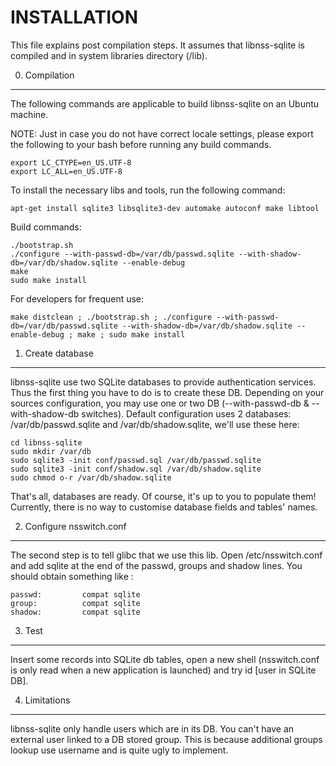  INSTALLATION
===============

This file explains post compilation steps. It assumes that libnss-sqlite
is compiled and in system libraries directory (/lib).


 0. Compilation
----------------

The following commands are applicable to build libnss-sqlite on an Ubuntu
machine.

NOTE: Just in case you do not have correct locale settings, please export the
following to your bash before running any build commands.

```
export LC_CTYPE=en_US.UTF-8
export LC_ALL=en_US.UTF-8
```

To install the necessary libs and tools, run the following command:

```
apt-get install sqlite3 libsqlite3-dev automake autoconf make libtool
```

Build commands:

```
./bootstrap.sh
./configure --with-passwd-db=/var/db/passwd.sqlite --with-shadow-db=/var/db/shadow.sqlite --enable-debug
make
sudo make install
```

For developers for frequent use:

```
make distclean ; ./bootstrap.sh ; ./configure --with-passwd-db=/var/db/passwd.sqlite --with-shadow-db=/var/db/shadow.sqlite --enable-debug ; make ; sudo make install
```


 1. Create database
--------------------

libnss-sqlite use two SQLite databases to provide authentication services.
Thus the first thing you have to do is to create these DB. Depending on your
sources configuration, you may use one or two DB (--with-passwd-db &
--with-shadow-db switches). Default configuration uses 2 databases:
/var/db/passwd.sqlite and /var/db/shadow.sqlite, we'll use these here:

```
cd libnss-sqlite
sudo mkdir /var/db
sudo sqlite3 -init conf/passwd.sql /var/db/passwd.sqlite
sudo sqlite3 -init conf/shadow.sql /var/db/shadow.sqlite
sudo chmod o-r /var/db/shadow.sqlite
```

That's all, databases are ready. Of course, it's up to you to populate them!
Currently, there is no way to customise database fields and tables' names.

 2. Configure nsswitch.conf
----------------------------

The second step is to tell glibc that we use this lib. Open /etc/nsswitch.conf
and add sqlite at the end of the passwd, groups and shadow lines. You should
obtain something like :

```
passwd:         compat sqlite
group:          compat sqlite
shadow:         compat sqlite
```

 3. Test
---------

Insert some records into SQLite db tables, open a new shell (nsswitch.conf is
only read when a new application is launched) and try id [user in SQLite DB].

 4. Limitations
----------------

libnss-sqlite only handle users which are in its DB. You can't have an external
user linked to a DB stored group. This is because additional groups lookup use
username and is quite ugly to implement.
